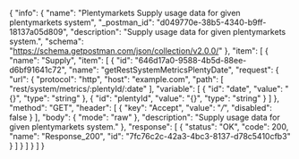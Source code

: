 {
  "info": {
    "name": "Plentymarkets Supply usage data for given plentymarkets system",
    "_postman_id": "d049770e-38b5-4340-b9ff-18137a05d809",
    "description": "Supply usage data for given plentymarkets system.",
    "schema": "https://schema.getpostman.com/json/collection/v2.0.0/"
  },
  "item": [
    {
      "name": "Supply",
      "item": [
        {
          "id": "646d17a0-9588-4b5d-88ee-d6bf91641c72",
          "name": "getRestSystemMetricsPlentyDate",
          "request": {
            "url": {
              "protocol": "http",
              "host": "example.com",
              "path": [
                "rest/system/metrics/:plentyId/:date"
              ],
              "variable": [
                {
                  "id": "date",
                  "value": "{}",
                  "type": "string"
                },
                {
                  "id": "plentyId",
                  "value": "{}",
                  "type": "string"
                }
              ]
            },
            "method": "GET",
            "header": [
              {
                "key": "Accept",
                "value": "*/*",
                "disabled": false
              }
            ],
            "body": {
              "mode": "raw"
            },
            "description": "Supply usage data for given plentymarkets system."
          },
          "response": [
            {
              "status": "OK",
              "code": 200,
              "name": "Response_200",
              "id": "7fc76c2c-42a3-4bc3-8137-d78c5410cfb3"
            }
          ]
        }
      ]
    }
  ]
}